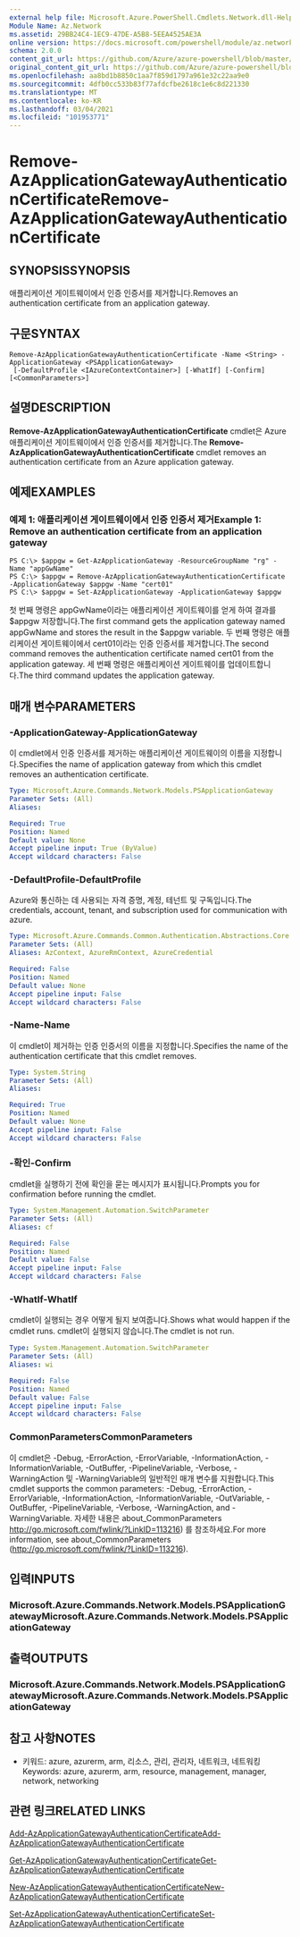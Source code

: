 ```yaml
---
external help file: Microsoft.Azure.PowerShell.Cmdlets.Network.dll-Help.xml
Module Name: Az.Network
ms.assetid: 29BB24C4-1EC9-47DE-A5B8-5EEA4525AE3A
online version: https://docs.microsoft.com/powershell/module/az.network/remove-azapplicationgatewayauthenticationcertificate
schema: 2.0.0
content_git_url: https://github.com/Azure/azure-powershell/blob/master/src/Network/Network/help/Remove-AzApplicationGatewayAuthenticationCertificate.md
original_content_git_url: https://github.com/Azure/azure-powershell/blob/master/src/Network/Network/help/Remove-AzApplicationGatewayAuthenticationCertificate.md
ms.openlocfilehash: aa8bd1b8850c1aa7f859d1797a961e32c22aa9e0
ms.sourcegitcommit: 4dfb0cc533b83f77afdcfbe2618c1e6c8d221330
ms.translationtype: MT
ms.contentlocale: ko-KR
ms.lasthandoff: 03/04/2021
ms.locfileid: "101953771"
---
```

# <span data-ttu-id="53942-101">Remove-AzApplicationGatewayAuthenticationCertificate</span><span class="sxs-lookup"><span data-stu-id="53942-101">Remove-AzApplicationGatewayAuthenticationCertificate</span></span>

## <span data-ttu-id="53942-102">SYNOPSIS</span><span class="sxs-lookup"><span data-stu-id="53942-102">SYNOPSIS</span></span>
<span data-ttu-id="53942-103">애플리케이션 게이트웨이에서 인증 인증서를 제거합니다.</span><span class="sxs-lookup"><span data-stu-id="53942-103">Removes an authentication certificate from an application gateway.</span></span>

## <span data-ttu-id="53942-104">구문</span><span class="sxs-lookup"><span data-stu-id="53942-104">SYNTAX</span></span>

```
Remove-AzApplicationGatewayAuthenticationCertificate -Name <String> -ApplicationGateway <PSApplicationGateway>
 [-DefaultProfile <IAzureContextContainer>] [-WhatIf] [-Confirm] [<CommonParameters>]
```

## <span data-ttu-id="53942-105">설명</span><span class="sxs-lookup"><span data-stu-id="53942-105">DESCRIPTION</span></span>
<span data-ttu-id="53942-106">**Remove-AzApplicationGatewayAuthenticationCertificate** cmdlet은 Azure 애플리케이션 게이트웨이에서 인증 인증서를 제거합니다.</span><span class="sxs-lookup"><span data-stu-id="53942-106">The **Remove-AzApplicationGatewayAuthenticationCertificate** cmdlet removes an authentication certificate from an Azure application gateway.</span></span>

## <span data-ttu-id="53942-107">예제</span><span class="sxs-lookup"><span data-stu-id="53942-107">EXAMPLES</span></span>

### <span data-ttu-id="53942-108">예제 1: 애플리케이션 게이트웨이에서 인증 인증서 제거</span><span class="sxs-lookup"><span data-stu-id="53942-108">Example 1: Remove an authentication certificate from an application gateway</span></span>
```
PS C:\> $appgw = Get-AzApplicationGateway -ResourceGroupName "rg" -Name "appGwName"
PS C:\> $appgw = Remove-AzApplicationGatewayAuthenticationCertificate -ApplicationGateway $appgw -Name "cert01"
PS C:\> $appgw = Set-AzApplicationGateway -ApplicationGateway $appgw
```

<span data-ttu-id="53942-109">첫 번째 명령은 appGwName이라는 애플리케이션 게이트웨이를 얻게 하여 결과를 $appgw 저장합니다.</span><span class="sxs-lookup"><span data-stu-id="53942-109">The first command gets the application gateway named appGwName and stores the result in the $appgw variable.</span></span>
<span data-ttu-id="53942-110">두 번째 명령은 애플리케이션 게이트웨이에서 cert01이라는 인증 인증서를 제거합니다.</span><span class="sxs-lookup"><span data-stu-id="53942-110">The second command removes the authentication certificate named cert01 from the application gateway.</span></span>
<span data-ttu-id="53942-111">세 번째 명령은 애플리케이션 게이트웨이를 업데이트합니다.</span><span class="sxs-lookup"><span data-stu-id="53942-111">The third command updates the application gateway.</span></span>

## <span data-ttu-id="53942-112">매개 변수</span><span class="sxs-lookup"><span data-stu-id="53942-112">PARAMETERS</span></span>

### <span data-ttu-id="53942-113">-ApplicationGateway</span><span class="sxs-lookup"><span data-stu-id="53942-113">-ApplicationGateway</span></span>
<span data-ttu-id="53942-114">이 cmdlet에서 인증 인증서를 제거하는 애플리케이션 게이트웨이의 이름을 지정합니다.</span><span class="sxs-lookup"><span data-stu-id="53942-114">Specifies the name of application gateway from which this cmdlet removes an authentication certificate.</span></span>

```yaml
Type: Microsoft.Azure.Commands.Network.Models.PSApplicationGateway
Parameter Sets: (All)
Aliases:

Required: True
Position: Named
Default value: None
Accept pipeline input: True (ByValue)
Accept wildcard characters: False
```

### <span data-ttu-id="53942-115">-DefaultProfile</span><span class="sxs-lookup"><span data-stu-id="53942-115">-DefaultProfile</span></span>
<span data-ttu-id="53942-116">Azure와 통신하는 데 사용되는 자격 증명, 계정, 테넌트 및 구독입니다.</span><span class="sxs-lookup"><span data-stu-id="53942-116">The credentials, account, tenant, and subscription used for communication with azure.</span></span>

```yaml
Type: Microsoft.Azure.Commands.Common.Authentication.Abstractions.Core.IAzureContextContainer
Parameter Sets: (All)
Aliases: AzContext, AzureRmContext, AzureCredential

Required: False
Position: Named
Default value: None
Accept pipeline input: False
Accept wildcard characters: False
```

### <span data-ttu-id="53942-117">-Name</span><span class="sxs-lookup"><span data-stu-id="53942-117">-Name</span></span>
<span data-ttu-id="53942-118">이 cmdlet이 제거하는 인증 인증서의 이름을 지정합니다.</span><span class="sxs-lookup"><span data-stu-id="53942-118">Specifies the name of the authentication certificate that this cmdlet removes.</span></span>

```yaml
Type: System.String
Parameter Sets: (All)
Aliases:

Required: True
Position: Named
Default value: None
Accept pipeline input: False
Accept wildcard characters: False
```

### <span data-ttu-id="53942-119">-확인</span><span class="sxs-lookup"><span data-stu-id="53942-119">-Confirm</span></span>
<span data-ttu-id="53942-120">cmdlet을 실행하기 전에 확인을 묻는 메시지가 표시됩니다.</span><span class="sxs-lookup"><span data-stu-id="53942-120">Prompts you for confirmation before running the cmdlet.</span></span>

```yaml
Type: System.Management.Automation.SwitchParameter
Parameter Sets: (All)
Aliases: cf

Required: False
Position: Named
Default value: False
Accept pipeline input: False
Accept wildcard characters: False
```

### <span data-ttu-id="53942-121">-WhatIf</span><span class="sxs-lookup"><span data-stu-id="53942-121">-WhatIf</span></span>
<span data-ttu-id="53942-122">cmdlet이 실행되는 경우 어떻게 될지 보여줍니다.</span><span class="sxs-lookup"><span data-stu-id="53942-122">Shows what would happen if the cmdlet runs.</span></span>
<span data-ttu-id="53942-123">cmdlet이 실행되지 않습니다.</span><span class="sxs-lookup"><span data-stu-id="53942-123">The cmdlet is not run.</span></span>

```yaml
Type: System.Management.Automation.SwitchParameter
Parameter Sets: (All)
Aliases: wi

Required: False
Position: Named
Default value: False
Accept pipeline input: False
Accept wildcard characters: False
```

### <span data-ttu-id="53942-124">CommonParameters</span><span class="sxs-lookup"><span data-stu-id="53942-124">CommonParameters</span></span>
<span data-ttu-id="53942-125">이 cmdlet은 -Debug, -ErrorAction, -ErrorVariable, -InformationAction, -InformationVariable, -OutBuffer, -PipelineVariable, -Verbose, -WarningAction 및 -WarningVariable의 일반적인 매개 변수를 지원합니다.</span><span class="sxs-lookup"><span data-stu-id="53942-125">This cmdlet supports the common parameters: -Debug, -ErrorAction, -ErrorVariable, -InformationAction, -InformationVariable, -OutVariable, -OutBuffer, -PipelineVariable, -Verbose, -WarningAction, and -WarningVariable.</span></span> <span data-ttu-id="53942-126">자세한 내용은 about_CommonParameters http://go.microsoft.com/fwlink/?LinkID=113216) 를 참조하세요.</span><span class="sxs-lookup"><span data-stu-id="53942-126">For more information, see about_CommonParameters (http://go.microsoft.com/fwlink/?LinkID=113216).</span></span>

## <span data-ttu-id="53942-127">입력</span><span class="sxs-lookup"><span data-stu-id="53942-127">INPUTS</span></span>

### <span data-ttu-id="53942-128">Microsoft.Azure.Commands.Network.Models.PSApplicationGateway</span><span class="sxs-lookup"><span data-stu-id="53942-128">Microsoft.Azure.Commands.Network.Models.PSApplicationGateway</span></span>

## <span data-ttu-id="53942-129">출력</span><span class="sxs-lookup"><span data-stu-id="53942-129">OUTPUTS</span></span>

### <span data-ttu-id="53942-130">Microsoft.Azure.Commands.Network.Models.PSApplicationGateway</span><span class="sxs-lookup"><span data-stu-id="53942-130">Microsoft.Azure.Commands.Network.Models.PSApplicationGateway</span></span>

## <span data-ttu-id="53942-131">참고 사항</span><span class="sxs-lookup"><span data-stu-id="53942-131">NOTES</span></span>
* <span data-ttu-id="53942-132">키워드: azure, azurerm, arm, 리소스, 관리, 관리자, 네트워크, 네트워킹</span><span class="sxs-lookup"><span data-stu-id="53942-132">Keywords: azure, azurerm, arm, resource, management, manager, network, networking</span></span>

## <span data-ttu-id="53942-133">관련 링크</span><span class="sxs-lookup"><span data-stu-id="53942-133">RELATED LINKS</span></span>

[<span data-ttu-id="53942-134">Add-AzApplicationGatewayAuthenticationCertificate</span><span class="sxs-lookup"><span data-stu-id="53942-134">Add-AzApplicationGatewayAuthenticationCertificate</span></span>](./Add-AzApplicationGatewayAuthenticationCertificate.md)

[<span data-ttu-id="53942-135">Get-AzApplicationGatewayAuthenticationCertificate</span><span class="sxs-lookup"><span data-stu-id="53942-135">Get-AzApplicationGatewayAuthenticationCertificate</span></span>](./Get-AzApplicationGatewayAuthenticationCertificate.md)

[<span data-ttu-id="53942-136">New-AzApplicationGatewayAuthenticationCertificate</span><span class="sxs-lookup"><span data-stu-id="53942-136">New-AzApplicationGatewayAuthenticationCertificate</span></span>](./New-AzApplicationGatewayAuthenticationCertificate.md)

[<span data-ttu-id="53942-137">Set-AzApplicationGatewayAuthenticationCertificate</span><span class="sxs-lookup"><span data-stu-id="53942-137">Set-AzApplicationGatewayAuthenticationCertificate</span></span>](./Set-AzApplicationGatewayAuthenticationCertificate.md)


